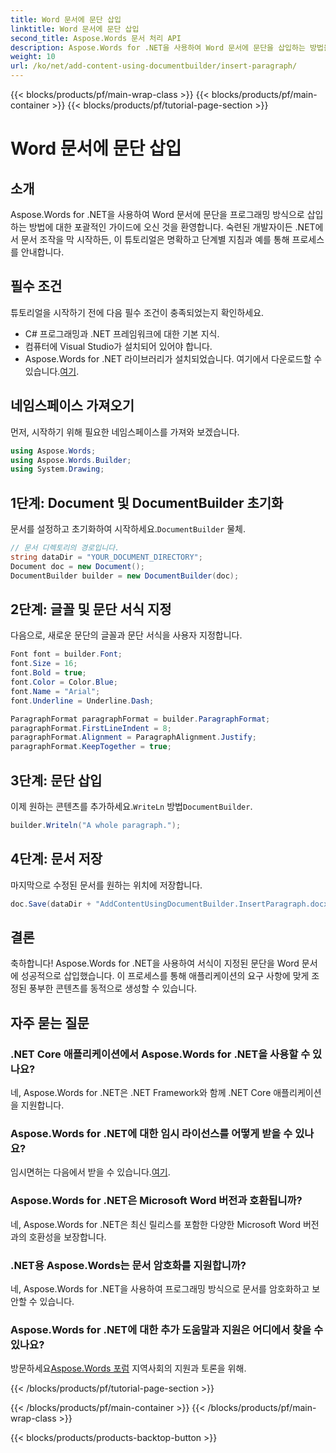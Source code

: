 ```yaml
---
title: Word 문서에 문단 삽입
linktitle: Word 문서에 문단 삽입
second_title: Aspose.Words 문서 처리 API
description: Aspose.Words for .NET을 사용하여 Word 문서에 문단을 삽입하는 방법을 알아보세요. 원활한 문서 조작을 위한 자세한 튜토리얼을 따르세요.
weight: 10
url: /ko/net/add-content-using-documentbuilder/insert-paragraph/
---
```


{{< blocks/products/pf/main-wrap-class >}}
{{< blocks/products/pf/main-container >}}
{{< blocks/products/pf/tutorial-page-section >}}

# Word 문서에 문단 삽입

## 소개

Aspose.Words for .NET을 사용하여 Word 문서에 문단을 프로그래밍 방식으로 삽입하는 방법에 대한 포괄적인 가이드에 오신 것을 환영합니다. 숙련된 개발자이든 .NET에서 문서 조작을 막 시작하든, 이 튜토리얼은 명확하고 단계별 지침과 예를 통해 프로세스를 안내합니다.

## 필수 조건

튜토리얼을 시작하기 전에 다음 필수 조건이 충족되었는지 확인하세요.
- C# 프로그래밍과 .NET 프레임워크에 대한 기본 지식.
- 컴퓨터에 Visual Studio가 설치되어 있어야 합니다.
-  Aspose.Words for .NET 라이브러리가 설치되었습니다. 여기에서 다운로드할 수 있습니다.[여기](https://releases.aspose.com/words/net/).

## 네임스페이스 가져오기

먼저, 시작하기 위해 필요한 네임스페이스를 가져와 보겠습니다.
```csharp
using Aspose.Words;
using Aspose.Words.Builder;
using System.Drawing;
```

## 1단계: Document 및 DocumentBuilder 초기화

 문서를 설정하고 초기화하여 시작하세요.`DocumentBuilder` 물체.
```csharp
// 문서 디렉토리의 경로입니다.
string dataDir = "YOUR_DOCUMENT_DIRECTORY";
Document doc = new Document();
DocumentBuilder builder = new DocumentBuilder(doc);
```

## 2단계: 글꼴 및 문단 서식 지정

다음으로, 새로운 문단의 글꼴과 문단 서식을 사용자 지정합니다.
```csharp
Font font = builder.Font;
font.Size = 16;
font.Bold = true;
font.Color = Color.Blue;
font.Name = "Arial";
font.Underline = Underline.Dash;

ParagraphFormat paragraphFormat = builder.ParagraphFormat;
paragraphFormat.FirstLineIndent = 8;
paragraphFormat.Alignment = ParagraphAlignment.Justify;
paragraphFormat.KeepTogether = true;
```

## 3단계: 문단 삽입

 이제 원하는 콘텐츠를 추가하세요.`WriteLn` 방법`DocumentBuilder`.
```csharp
builder.Writeln("A whole paragraph.");
```

## 4단계: 문서 저장

마지막으로 수정된 문서를 원하는 위치에 저장합니다.
```csharp
doc.Save(dataDir + "AddContentUsingDocumentBuilder.InsertParagraph.docx");
```

## 결론

축하합니다! Aspose.Words for .NET을 사용하여 서식이 지정된 문단을 Word 문서에 성공적으로 삽입했습니다. 이 프로세스를 통해 애플리케이션의 요구 사항에 맞게 조정된 풍부한 콘텐츠를 동적으로 생성할 수 있습니다.

## 자주 묻는 질문

### .NET Core 애플리케이션에서 Aspose.Words for .NET을 사용할 수 있나요?
네, Aspose.Words for .NET은 .NET Framework와 함께 .NET Core 애플리케이션을 지원합니다.

### Aspose.Words for .NET에 대한 임시 라이선스를 어떻게 받을 수 있나요?
 임시면허는 다음에서 받을 수 있습니다.[여기](https://purchase.aspose.com/temporary-license/).

### Aspose.Words for .NET은 Microsoft Word 버전과 호환됩니까?
네, Aspose.Words for .NET은 최신 릴리스를 포함한 다양한 Microsoft Word 버전과의 호환성을 보장합니다.

### .NET용 Aspose.Words는 문서 암호화를 지원합니까?
네, Aspose.Words for .NET을 사용하여 프로그래밍 방식으로 문서를 암호화하고 보안할 수 있습니다.

### Aspose.Words for .NET에 대한 추가 도움말과 지원은 어디에서 찾을 수 있나요?
 방문하세요[Aspose.Words 포럼](https://forum.aspose.com/c/words/8) 지역사회의 지원과 토론을 위해.

{{< /blocks/products/pf/tutorial-page-section >}}

{{< /blocks/products/pf/main-container >}}
{{< /blocks/products/pf/main-wrap-class >}}

{{< blocks/products/products-backtop-button >}}
